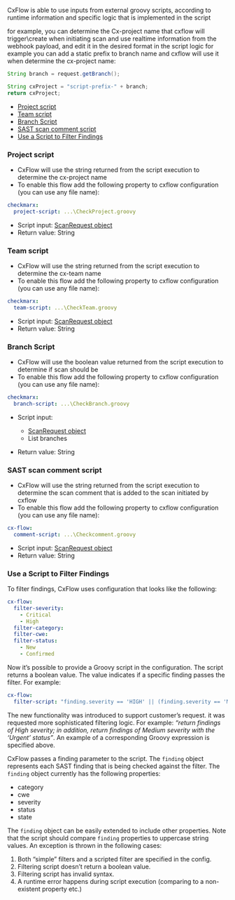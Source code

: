 CxFlow is able to use inputs from external groovy scripts, according to runtime information and specific logic that is implemented in the script

for example, you can determine the Cx-project name that cxflow will trigger\create when initiating scan and use realtime information from the webhook payload, and edit it in the desired format in the script logic
for example you can add a static prefix to branch name and cxflow will use it when determine the cx-project name:


```groovy
String branch = request.getBranch();

String cxProject = "script-prefix-" + branch;
return cxProject;
```

* [Project script](#projectScript)
* [Team script](#teamScript)
* [Branch Script](#branchScript)
* [SAST scan comment script](#scanComment)
* [Use a Script to Filter Findings](#filterFindings)

### <a name="projectScript">Project script</a>
* CxFlow will use the string returned from the script execution to determine the cx-project name
* To enable this flow add the following property to cxflow configuration (you can use any file name): 

```yaml
checkmarx:
  project-script: ...\CheckProject.groovy
```

* Script input: [ScanRequest object](https://github.com/checkmarx-ltd/cx-flow/blob/develop/src/main/java/com/checkmarx/flow/dto/ScanRequest.java)
* Return value: String



### <a name="teamScript">Team script</a>
* CxFlow will use the string returned from the script execution to determine the cx-team name
* To enable this flow add the following property to cxflow configuration (you can use any file name): 

```yaml
checkmarx:
  team-script: ...\CheckTeam.groovy
```

* Script input: [ScanRequest object](https://github.com/checkmarx-ltd/cx-flow/blob/develop/src/main/java/com/checkmarx/flow/dto/ScanRequest.java)
* Return value: String



### <a name="branchScript">Branch Script</a>
* CxFlow will use the boolean value returned from the script execution to determine if scan should be 
* To enable this flow add the following property to cxflow configuration (you can use any file name): 

```yaml
checkmarx:
  branch-script: ...\CheckBranch.groovy
```

* Script input: 
  * [ScanRequest object](https://github.com/checkmarx-ltd/cx-flow/blob/develop/src/main/java/com/checkmarx/flow/dto/ScanRequest.java)
  * List<String> branches

* Return value: String


### <a name="scanComment">SAST scan comment script</a>

* CxFlow will use the string returned from the script execution to determine the scan comment that is added to the scan initiated by cxflow
* To enable this flow add the following property to cxflow configuration (you can use any file name): 

```yaml
cx-flow:
  comment-script: ...\Checkcomment.groovy
```

* Script input: [ScanRequest object](https://github.com/checkmarx-ltd/cx-flow/blob/develop/src/main/java/com/checkmarx/flow/dto/ScanRequest.java)
* Return value: String



### <a name="filterFindings">Use a Script to Filter Findings</a>

To filter findings, CxFlow uses configuration that looks like the following:

```yaml
cx-flow:
  filter-severity:
    - Critical
    - High
  filter-category:
  filter-cwe:
  filter-status:
    - New
    - Confirmed
```

Now it’s possible to provide a Groovy script in the configuration. The script returns a boolean value. The value indicates if a specific finding passes the filter. For example:

```yaml
cx-flow:
  filter-script: "finding.severity == 'HIGH' || (finding.severity == 'MEDIUM' && finding.status == 'URGENT')"
```
The new functionality was introduced to support customer’s request. it was requested more sophisticated filtering logic. For example: _“return findings of High severity; in addition, return findings of Medium severity with the ‘Urgent’ status”_. An example of a corresponding Groovy expression is specified above.

CxFlow passes a finding parameter to the script. The ```finding``` object represents each SAST finding that is being checked against the filter. The ```finding``` object currently has the following properties:

* category
* cwe
* severity
* status
* state

The ```finding``` object can be easily extended to include other properties. Note that the script should compare ```finding``` properties to uppercase string values.
An exception is thrown in the following cases:

1. Both “simple” filters and a scripted filter are specified in the config.
2. Filtering script doesn’t return a boolean value.
3. Filtering script has invalid syntax.
4. A runtime error happens during script execution (comparing to a non-existent property etc.)
